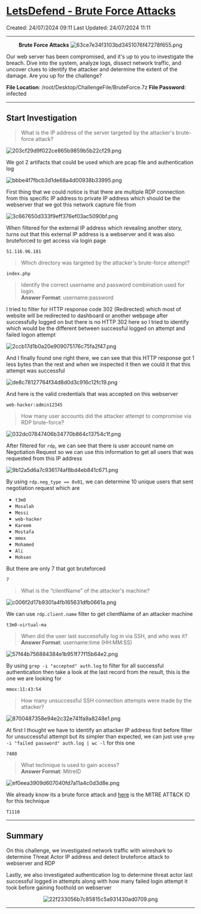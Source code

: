 # [LetsDefend - Brute Force Attacks](https://app.letsdefend.io/challenge/brute-force-attacks)
Created: 24/07/2024 09:11
Last Updated: 24/07/2024 11:11
* * *
<div align=center>

**Brute Force Attacks**
![63ce7e34f3103bd3451076f47278f655.png](/resources/63ce7e34f3103bd3451076f47278f655.png)
</div>
Our web server has been compromised, and it's up to you to investigate the breach. Dive into the system, analyze logs, dissect network traffic, and uncover clues to identify the attacker and determine the extent of the damage. Are you up for the challenge?

**File Location**: /root/Desktop/ChallengeFile/BruteForce.7z
**File Password**: infected
* * *
## Start Investigation
>What is the IP address of the server targeted by the attacker's brute-force attack?

![203cf29d9f022ce865b9859b5b22cf29.png](/resources/203cf29d9f022ce865b9859b5b22cf29.png)

We got 2 artifacts that could be used which are pcap file and authentication log

![bbbe4f7fbcb3d1de68a4d00938b33995.png](/resources/bbbe4f7fbcb3d1de68a4d00938b33995.png)

First thing that we could notice is that there are multiple RDP connection from this specific IP address to private IP address which should be the webserver that we got this network capture file from

![3c667650d333f9eff376ef03ac5090bf.png](/resources/3c667650d333f9eff376ef03ac5090bf.png)

When filtered for the external IP address which revealing another story, turns out that this external IP address is a webserver and it was also bruteforced to get access via login page 

```
51.116.96.181
```

>Which directory was targeted by the attacker's brute-force attempt?
```
index.php
```

>Identify the correct username and password combination used for login. <br>
**Answer Format**: username:password

I tried to filter for HTTP response code 302 (Redirected) which most of website will be redirected to dashboard or another webpage after successfully logged on but there is no HTTP 302 here so I tried to identify which would be the different between successful logged on attempt and failed logon attempt 

![2ccb17d1b0a20e909075176c75fa2f47.png](/resources/2ccb17d1b0a20e909075176c75fa2f47.png)

And I finally found one right there, we can see that this HTTP response got 1 less bytes than the rest and when we inspected it then we could it that this attempt was successful

![de8c78127764f34d8d0d3c916c12fc19.png](/resources/de8c78127764f34d8d0d3c916c12fc19.png)

And here is the valid credentials that was accepted on this webserver

```
web-hacker:admin12345
```

>How many user accounts did the attacker attempt to compromise via RDP brute-force?

![032dc07847406b34770b864c13754c1f.png](/resources/032dc07847406b34770b864c13754c1f.png)

After filtered for `rdp`, we can see that there is user account name on Negotiation Request so we can use this information to get all users that was requested from this IP address

![9b12a5d6a7c936174af8bd4eb841c671.png](/resources/9b12a5d6a7c936174af8bd4eb841c671.png)

By using `rdp.neg_type == 0x01`, we can determine 10 unique users that sent negotiation request which are
- `t3m0` 
- `Mosalah` 
- `Messi` 
- `web-hacker`
- `Kareem`
- `Mostafa`
- `mmox`
- `Mohamed`
- `Ali`
- `Mohsen`

But there are only 7 that got bruteforced

```
7
```

>What is the “clientName” of the attacker's machine?

![c006f2d17b9301a4fb165631dfb0661a.png](/resources/c006f2d17b9301a4fb165631dfb0661a.png)

We can use `rdp.client.name` filter to get clientName of an attacker machine

```
t3m0-virtual-ma
```

>When did the user last successfully log in via SSH, and who was it? <br>
**Answer Format**: username:time (HH:MM:SS)

![57f44b756884384e1b951f77f15b64e2.png](/resources/57f44b756884384e1b951f77f15b64e2.png)

By using `grep -i "accepted" auth.log` to filter for all successful authentication then take a look at the last record from the result, this is the one we are looking for

```
mmox:11:43:54
```

>How many unsuccessful SSH connection attempts were made by the attacker?

![8700487358e94e2c32e741fa9a8248e1.png](/resources/8700487358e94e2c32e741fa9a8248e1.png)

At first I thought we have to identify an attacker IP address first before filter for unsuccessful attempt but its simpler than expected, we can just use `grep -i "failed password" auth.log | wc -l` for this one

```
7480
```

>What technique is used to gain access? <br>
**Answer Format**: MitreID

![ef0eea3909d607040fd7a11a4c0d3d8e.png](/resources/ef0eea3909d607040fd7a11a4c0d3d8e.png)

We already know its a brute force attack and [here](https://attack.mitre.org/techniques/T1110/) is the MITRE ATT&CK ID for this technique
```
T1110
```

* * *
## Summary
On this challenge, we investigated network traffic with wireshark to determine Threat Actor IP address and detect bruteforce attack to webserver and RDP

Lastly, we also investigated authentication log to determine threat actor last successful logged in attempts along with how many failed login attempt it took before gaining foothold on webserver
<div align=center>

![22f233056b7c85815c5a931430ad0709.png](/resources/22f233056b7c85815c5a931430ad0709.png)
</div>

* * *
